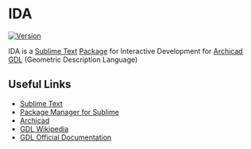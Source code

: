 # IDA

[![Version](https://img.shields.io/badge/version-0.0.0-brightgreen.svg)]()

IDA is a [Sublime Text](http://www.sublimetext.com/) [Package](https://packagecontrol.io/) for Interactive Development for [Archicad](http://www.graphisoft.com/) [GDL](https://en.wikipedia.org/wiki/Geometric_Description_Language) (Geometric Description Language)

## Useful Links

* [Sublime Text](http://www.sublimetext.com/)
* [Package Manager for Sublime](https://packagecontrol.io/)
* [Archicad](http://www.graphisoft.com/)
* [GDL Wikipedia](https://en.wikipedia.org/wiki/Geometric_Description_Language)
* [GDL Official Documentation](http://gdl.graphisoft.com/)